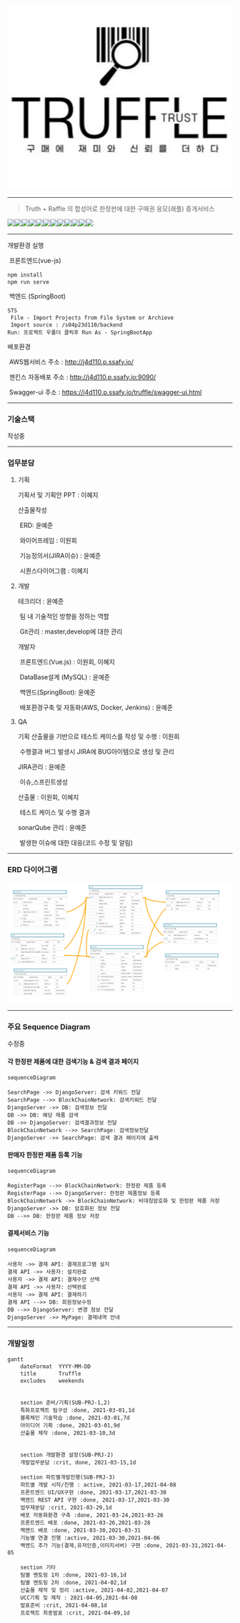### ![image-20210325175422128](README.assets/image-20210325175422128.png)

---

> Truth + Raffle 의 합성어로 한정판에 대한 구매권 응모(래플) 중개서비스

![](https://img.shields.io/badge/vue.js-2.6.11-green)![](https://img.shields.io/badge/SpringBoot-2.4.2-yellow)![](https://img.shields.io/badge/SpringBootSecurity-pink)![](https://img.shields.io/badge/iamport-0.2.14-blue)![](https://img.shields.io/badge/Swagger2-2.6.1-green)![](https://img.shields.io/badge/MySQL-8.0.23-green)![](https://img.shields.io/badge/AWS-EC2-red)![](https://img.shields.io/badge/ubuntu-16.04-orange)![](https://img.shields.io/badge/Docker-blue)![](https://img.shields.io/badge/Jenkins-red)![](https://img.shields.io/badge/JIRA-blue)![](https://img.shields.io/badge/SonarQube-yellow)



----

개발환경 실행

​	프론트엔드(vue-js)

```
npm install
npm run serve
```

​	백엔드 (SpringBoot)

```
STS
 File - Import Projects from File System or Archieve
 Import source : /s04p23d110/backend
Run: 프로젝트 우폴더 클릭후 Run As - SpringBootApp
```

배포환경 

​	AWS웹서비스 주소 : http://j4d110.p.ssafy.io/

​	젠킨스 자동배포 주소 : http://j4d110.p.ssafy.io:9090/

​    Swagger-ui 주소 : https://j4d110.p.ssafy.io/truffle/swagger-ui.html

---



### 기술스택

 작성중

---

### 업무분담

1. 기획

   기획서 및 기획안 PPT : 이혜지

   산출물작성

   ​	ERD: 윤예준

   ​	와이어프레임 : 이원회

   ​	기능정의서(JIRA이슈) : 윤예준

   ​	시퀀스다이어그램 : 이혜지

   

2. 개발

   테크리더 : 윤예준

   ​	팀 내 기술적인 방향을 정하는 역할

   ​	Git관리 : master,develop에 대한 관리 

   개발자

   ​	프론트엔드(Vue.js) : 이원회, 이혜지

   ​	DataBase설계 (MySQL) : 윤예준

   ​	백엔드(SpringBoot): 윤예준

   ​	배포환경구축 및 자동화(AWS, Docker, Jenkins) : 윤예준

   

3. QA

   기획 산출물을 기반으로 테스트 케이스를 작성 및 수행 : 이원회

   ​	수행결과 버그 발생시 JIRA에 BUG아이템으로 생성 및 관리

   JIRA관리 : 윤예준

   ​	이슈,스프린트생성

   산출물 : 이원회, 이혜지

   ​	테스트 케이스 및 수행 결과

   sonarQube 관리 : 윤예준

   ​	발생한 이슈에 대한 대응(코드 수정 및 알림)



---

### ERD 다이어그램

![image-20210405212952344](README.assets/image-20210405212952344.png)

---



### 주요 Sequence Diagram

수정중

#### 각 한정판 제품에 대한 검색기능 & 검색 결과 페이지

```mermaid
sequenceDiagram

SearchPage ->> DjangoServer: 검색 키워드 전달
SearchPage -->> BlockChainNetwork: 검색키워드 전달
DjangoServer ->> DB: 검색정보 전달
DB ->> DB: 해당 제품 검색
DB ->> DjangoServer: 검색결과정보 전달
BlockChainNetwork -->> SearchPage: 검색정보전달
DjangoServer ->> SearchPage: 검색 결과 페이지에 출력
```

#### 판매자 한정판 제품 등록 기능

```mermaid
sequenceDiagram

RegisterPage -->> BlockChainNetwork: 한정판 제품 등록
RegisterPage -->> DjangoServer: 한정판 제품정보 등록
BlockChainNetwork ->> BlockChainNetwork: 비대칭암호화 및 한정판 제품 저장
DjangoServer ->> DB: 암호화된 정보 전달
DB -->> DB: 한정판 제품 정보 저장
```

#### 결제서비스 기능

```mermaid
sequenceDiagram

사용자 ->> 결제 API: 결제프로그램 설치
결제 API ->> 사용자: 설치완료
사용자 ->> 결제 API: 결제수단 선택
결제 API ->> 사용자: 선택완료
사용자 ->> 결제 API: 결제하기
결제 API -->> DB: 회원정보수정
DB -->> DjangoServer: 변경 정보 전달
DjangoServer ->> MyPage: 결제내역 안내
```

------



### 개발일정

```mermaid
gantt
    dateFormat  YYYY-MM-DD
    title       Truffle
    excludes    weekends


    section 준비/기획(SUB-PRJ-1,2)
    특화프로젝트 팀구성 :done, 2021-03-01,1d
    블록체인 기술학습 :done, 2021-03-01,7d
    아이디어 기획 :done, 2021-03-01,9d
    산출물 제작 :done, 2021-03-10,3d


    section 개발환경 설정(SUB-PRJ-2)
    개발업무분담 :crit, done, 2021-03-15,1d

    section 파트별개발진행(SUB-PRJ-3)
    파트별 개발 시작/진행 : active, 2021-03-17,2021-04-08
    프론트엔드 UI/UX구현 :done, 2021-03-17,2021-03-30
    백엔드 REST API 구현 :done, 2021-03-17,2021-03-30
	업무재분담 :crit, 2021-03-29,1d
    배포 자동화환경 구축 :done, 2021-03-24,2021-03-26
	프론트엔드 배포 :done, 2021-03-26,2021-03-28
    백엔드 배포 :done, 2021-03-30,2021-03-31
    기능별 연결 진행 :active, 2021-03-30,2021-04-06
    백엔드 추가 기능(결제,유저인증,이미지서버) 구현 :done, 2021-03-31,2021-04-05
        
    section 기타
    팀별 멘토링 1차 :done, 2021-03-16,1d
    팀별 멘토링 2차 :done, 2021-04-02,1d
    산출물 제작 및 정리 :active, 2021-04-02,2021-04-07
    UCC기획 및 제작 : 2021-04-05,2021-04-08
    발표준비 :crit, 2021-04-08,1d
    프로젝트 최종발표 :crit, 2021-04-09,1d
```

